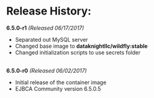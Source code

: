 Release History:
================

**6.5.0-r1** _(Released 06/17/2017)_
- Separated out MySQL server
- Changed base image to **dataknightllc/wildfly:stable**
- Changed initialization scripts to use secrets folder
<br /><br />

**6.5.0-r0** _(Released 06/02/2017)_
- Initial release of the container image
- EJBCA Community version 6.5.0.5
